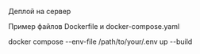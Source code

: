 Деплой на сервер


Пример файлов Dockerfile и docker-compose.yaml


docker compose --env-file /path/to/your/.env up --build
